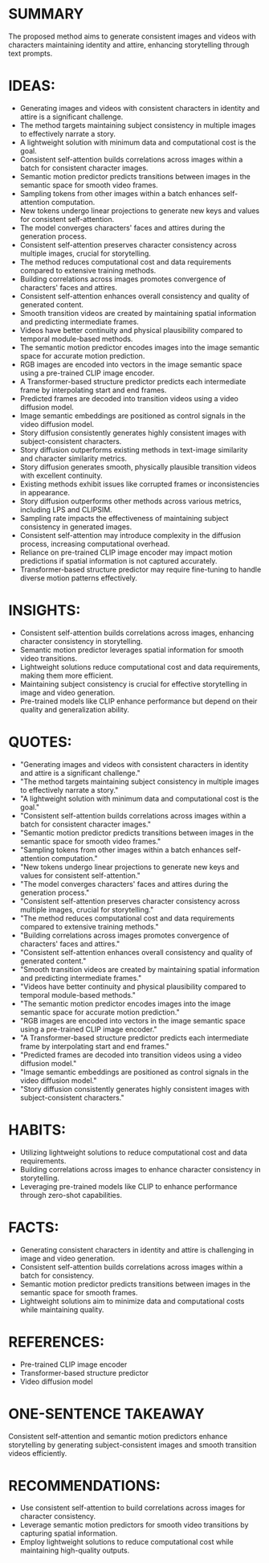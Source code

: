 # SUMMARY
The proposed method aims to generate consistent images and videos with characters maintaining identity and attire, enhancing storytelling through text prompts.

# IDEAS:
- Generating images and videos with consistent characters in identity and attire is a significant challenge.
- The method targets maintaining subject consistency in multiple images to effectively narrate a story.
- A lightweight solution with minimum data and computational cost is the goal.
- Consistent self-attention builds correlations across images within a batch for consistent character images.
- Semantic motion predictor predicts transitions between images in the semantic space for smooth video frames.
- Sampling tokens from other images within a batch enhances self-attention computation.
- New tokens undergo linear projections to generate new keys and values for consistent self-attention.
- The model converges characters' faces and attires during the generation process.
- Consistent self-attention preserves character consistency across multiple images, crucial for storytelling.
- The method reduces computational cost and data requirements compared to extensive training methods.
- Building correlations across images promotes convergence of characters' faces and attires.
- Consistent self-attention enhances overall consistency and quality of generated content.
- Smooth transition videos are created by maintaining spatial information and predicting intermediate frames.
- Videos have better continuity and physical plausibility compared to temporal module-based methods.
- The semantic motion predictor encodes images into the image semantic space for accurate motion prediction.
- RGB images are encoded into vectors in the image semantic space using a pre-trained CLIP image encoder.
- A Transformer-based structure predictor predicts each intermediate frame by interpolating start and end frames.
- Predicted frames are decoded into transition videos using a video diffusion model.
- Image semantic embeddings are positioned as control signals in the video diffusion model.
- Story diffusion consistently generates highly consistent images with subject-consistent characters.
- Story diffusion outperforms existing methods in text-image similarity and character similarity metrics.
- Story diffusion generates smooth, physically plausible transition videos with excellent continuity.
- Existing methods exhibit issues like corrupted frames or inconsistencies in appearance.
- Story diffusion outperforms other methods across various metrics, including LPS and CLIPSIM.
- Sampling rate impacts the effectiveness of maintaining subject consistency in generated images.
- Consistent self-attention may introduce complexity in the diffusion process, increasing computational overhead.
- Reliance on pre-trained CLIP image encoder may impact motion predictions if spatial information is not captured accurately.
- Transformer-based structure predictor may require fine-tuning to handle diverse motion patterns effectively.

# INSIGHTS:
- Consistent self-attention builds correlations across images, enhancing character consistency in storytelling.
- Semantic motion predictor leverages spatial information for smooth video transitions.
- Lightweight solutions reduce computational cost and data requirements, making them more efficient.
- Maintaining subject consistency is crucial for effective storytelling in image and video generation.
- Pre-trained models like CLIP enhance performance but depend on their quality and generalization ability.

# QUOTES:
- "Generating images and videos with consistent characters in identity and attire is a significant challenge."
- "The method targets maintaining subject consistency in multiple images to effectively narrate a story."
- "A lightweight solution with minimum data and computational cost is the goal."
- "Consistent self-attention builds correlations across images within a batch for consistent character images."
- "Semantic motion predictor predicts transitions between images in the semantic space for smooth video frames."
- "Sampling tokens from other images within a batch enhances self-attention computation."
- "New tokens undergo linear projections to generate new keys and values for consistent self-attention."
- "The model converges characters' faces and attires during the generation process."
- "Consistent self-attention preserves character consistency across multiple images, crucial for storytelling."
- "The method reduces computational cost and data requirements compared to extensive training methods."
- "Building correlations across images promotes convergence of characters' faces and attires."
- "Consistent self-attention enhances overall consistency and quality of generated content."
- "Smooth transition videos are created by maintaining spatial information and predicting intermediate frames."
- "Videos have better continuity and physical plausibility compared to temporal module-based methods."
- "The semantic motion predictor encodes images into the image semantic space for accurate motion prediction."
- "RGB images are encoded into vectors in the image semantic space using a pre-trained CLIP image encoder."
- "A Transformer-based structure predictor predicts each intermediate frame by interpolating start and end frames."
- "Predicted frames are decoded into transition videos using a video diffusion model."
- "Image semantic embeddings are positioned as control signals in the video diffusion model."
- "Story diffusion consistently generates highly consistent images with subject-consistent characters."

# HABITS:
- Utilizing lightweight solutions to reduce computational cost and data requirements.
- Building correlations across images to enhance character consistency in storytelling.
- Leveraging pre-trained models like CLIP to enhance performance through zero-shot capabilities.

# FACTS:
- Generating consistent characters in identity and attire is challenging in image and video generation.
- Consistent self-attention builds correlations across images within a batch for consistency.
- Semantic motion predictor predicts transitions between images in the semantic space for smooth frames.
- Lightweight solutions aim to minimize data and computational costs while maintaining quality.

# REFERENCES:
- Pre-trained CLIP image encoder
- Transformer-based structure predictor
- Video diffusion model

# ONE-SENTENCE TAKEAWAY
Consistent self-attention and semantic motion predictors enhance storytelling by generating subject-consistent images and smooth transition videos efficiently.

# RECOMMENDATIONS:
- Use consistent self-attention to build correlations across images for character consistency.
- Leverage semantic motion predictors for smooth video transitions by capturing spatial information.
- Employ lightweight solutions to reduce computational cost while maintaining high-quality outputs.